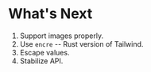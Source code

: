 # What's Next

1. Support images properly.
2. Use `encre` -- Rust version of Tailwind.
3. Escape values.
4. Stabilize API.
